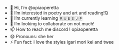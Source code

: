 - 👋 Hi, I’m @opiaoperetta
- 👀 I’m interested in  poetry and art and reading!Q
- 🌱 I’m currently learning 🇷🇺🇪🇸🇯🇵
- 💞️ I’m looking to collaborate on not much!
- 📫 How to reach me discord ! opiaoperetta
- 😄 Pronouns: she her
- ⚡ Fun fact: i love the styles igari mori kei and twee

<!---
opiaoperetta/opiaoperetta is a ✨ special ✨ repository because its `README.md` (this file) appears on your GitHub profile.
You can click the Preview link to take a look at your changes.
--->
